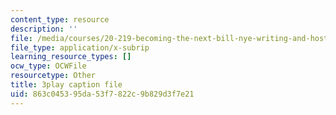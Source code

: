 ```yaml
---
content_type: resource
description: ''
file: /media/courses/20-219-becoming-the-next-bill-nye-writing-and-hosting-the-educational-show-january-iap-2015/863c045395da53f7822c9b829d3f7e21_PXPZpFHd9Lg.vtt
file_type: application/x-subrip
learning_resource_types: []
ocw_type: OCWFile
resourcetype: Other
title: 3play caption file
uid: 863c0453-95da-53f7-822c-9b829d3f7e21
---
```

